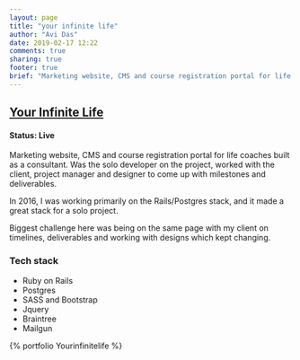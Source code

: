 ```yaml
---
layout: page
title: "your infinite life"
author: "Avi Das"
date: 2019-02-17 12:22
comments: true
sharing: true
footer: true
brief: "Marketing website, CMS and course registration portal for life coaches."
---
```


## [Your Infinite Life](https://www.yourinfinitelifeonline.com/)
#### Status: Live

Marketing website, CMS and course registration portal for life coaches built as a consultant. Was the solo developer on the project, worked with the client, project manager and designer to come up with milestones and deliverables.

In 2016, I was working primarily on the Rails/Postgres stack, and it made a great stack for a solo project. 

Biggest challenge here was being on the same page with my client on timelines, deliverables and working with designs which kept changing.

### Tech stack
- Ruby on Rails
- Postgres
- SASS and Bootstrap
- Jquery
- Braintree
- Mailgun

{% portfolio Yourinfinitelife %}
